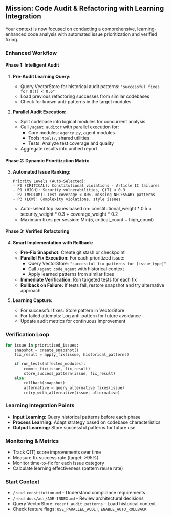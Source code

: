 ## Mission: Code Audit & Refactoring with Learning Integration

Your context is now focused on conducting a comprehensive, learning-enhanced code analysis with automated issue prioritization and verified fixing.

### Enhanced Workflow

#### Phase 1: Intelligent Audit
1. **Pre-Audit Learning Query:**
   - Query VectorStore for historical audit patterns: `"successful fixes for Q(T) < 0.6"`
   - Load previous refactoring successes from similar codebases
   - Check for known anti-patterns in the target modules

2. **Parallel Audit Execution:**
   - Split codebase into logical modules for concurrent analysis
   - Call `/agent auditor` with parallel execution for:
     - Core modules: `agency.py`, agent modules
     - Tools: `tools/`, shared utilities
     - Tests: Analyze test coverage and quality
   - Aggregate results into unified report

#### Phase 2: Dynamic Prioritization Matrix
3. **Automated Issue Ranking:**
   ```
   Priority Levels (Auto-Selected):
   - P0 (CRITICAL): Constitutional violations - Article II failures
   - P1 (HIGH): Security vulnerabilities, Q(T) < 0.3
   - P2 (MEDIUM): Test coverage < 80%, missing NECESSARY patterns
   - P3 (LOW): Complexity violations, style issues
   ```
   - Auto-select top issues based on: constitutional_weight * 0.5 + security_weight * 0.3 + coverage_weight * 0.2
   - Maximum fixes per session: Min(5, critical_count + high_count)

#### Phase 3: Verified Refactoring
4. **Smart Implementation with Rollback:**
   - **Pre-Fix Snapshot:** Create git stash or checkpoint
   - **Parallel Fix Execution:** For each prioritized issue:
     - Query VectorStore: `"successful fix patterns for [issue_type]"`
     - Call `/agent code_agent` with historical context
     - Apply learned patterns from similar fixes
   - **Immediate Verification:** Run targeted tests for each fix
   - **Rollback on Failure:** If tests fail, restore snapshot and try alternative approach

5. **Learning Capture:**
   - For successful fixes: Store pattern in VectorStore
   - For failed attempts: Log anti-pattern for future avoidance
   - Update audit metrics for continuous improvement

### Verification Loop
```python
for issue in prioritized_issues:
    snapshot = create_snapshot()
    fix_result = apply_fix(issue, historical_patterns)

    if run_tests(affected_modules):
        commit_fix(issue, fix_result)
        store_success_pattern(issue, fix_result)
    else:
        rollback(snapshot)
        alternative = query_alternative_fixes(issue)
        retry_with_alternative(issue, alternative)
```

### Learning Integration Points
- **Input Learning:** Query historical patterns before each phase
- **Process Learning:** Adapt strategy based on codebase characteristics
- **Output Learning:** Store successful patterns for future use

### Monitoring & Metrics
- Track Q(T) score improvements over time
- Measure fix success rate (target: >95%)
- Monitor time-to-fix for each issue category
- Calculate learning effectiveness (pattern reuse rate)

### Start Context
- `/read constitution.md` - Understand compliance requirements
- `/read docs/adr/ADR-INDEX.md` - Review architectural decisions
- Query VectorStore: `recent_audit_patterns` - Load historical context
- Check feature flags: `USE_PARALLEL_AUDIT`, `ENABLE_AUTO_ROLLBACK`